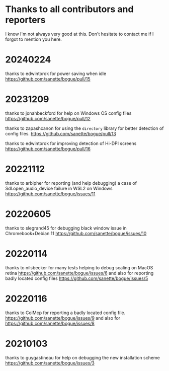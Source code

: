 # Thanks to all contributors and reporters

I know I'm not always very good at this. Don't hesitate to contact me
if I forgot to mention you here.

# 20240224
thanks to edwintorok for power saving when idle
https://github.com/sanette/bogue/pull/15

# 20231209
thanks to jonahbeckford for help on Windows OS config files
https://github.com/sanette/bogue/pull/12

thanks to zapashcanon for using the `directory` library for better
detection of config files.
https://github.com/sanette/bogue/pull/13

thanks to edwintorok for improving detection of Hi-DPI screens
https://github.com/sanette/bogue/pull/16

# 20221112
thanks to arbipher for reporting (and help debugging) a case of Sdl.open_audio_device failure in WSL2 on Windows
https://github.com/sanette/bogue/issues/11

# 20220605
thanks to slegrand45 for debugging black window issue in Chromebook+Debian 11
https://github.com/sanette/bogue/issues/10

# 20220114
thanks to nilsbecker for many tests helping to debug scaling on MacOS retina
https://github.com/sanette/bogue/issues/6
and also for reporting badly located config files
https://github.com/sanette/bogue/issues/5

# 20220116
thanks to ColMcp for reporting a badly located config file.
https://github.com/sanette/bogue/issues/9
and also for
https://github.com/sanette/bogue/issues/8

# 20210103
thanks to guygastineau for help on debugging the new installation scheme
https://github.com/sanette/bogue/issues/3
